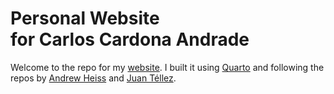 # Personal Website <br> for Carlos Cardona Andrade


Welcome to the repo for my [website]( https://ccardonaandrade.github.io/). I built it using [Quarto]( https://quarto.org/) and following the repos by [Andrew Heiss](https://www.andrewheiss.com/) and [Juan Téllez](https://juanftellez.com/). 
